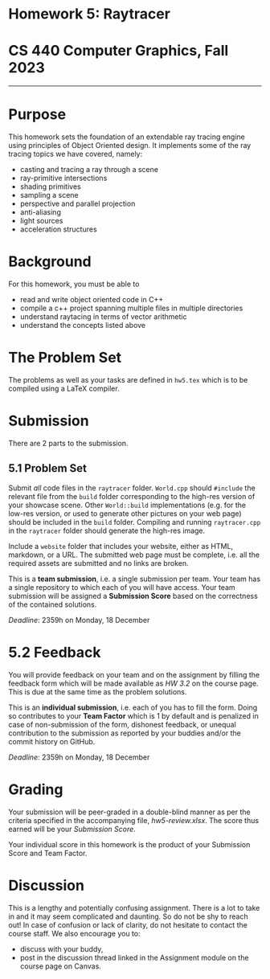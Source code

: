 # Homework 5: Raytracer
# CS 440 Computer Graphics, Fall 2023
-----

# Purpose

This homework sets the foundation of an extendable ray tracing engine using principles of Object Oriented design. It implements some of the ray tracing topics we have covered, namely:

- casting and tracing a ray through a scene
- ray-primitive intersections
- shading primitives
- sampling a scene
- perspective and parallel projection
- anti-aliasing
- light sources
- acceleration structures

# Background

For this homework, you must be able to

- read and write object oriented code in C++
- compile a c++ project spanning multiple files in multiple directories
- understand raytacing in terms of vector arithmetic
- understand the concepts listed above

# The Problem Set

The problems as well as your tasks are defined in `hw5.tex` which is to be compiled using a LaTeX compiler.

# Submission

There are 2 parts to the submission.

## 5.1 Problem Set

Submit _all_ code files in the `raytracer` folder. `World.cpp` should `#include` the relevant file from the `build` folder corresponding to the high-res version of your showcase scene. Other `World::build` implementations (e.g. for the low-res version, or used to generate other pictures on your web page) should be included in the `build` folder. Compiling and running `raytracer.cpp` in the `raytracer` folder should generate the high-res image.

Include a `website` folder that includes your website, either as HTML, markdown, or a URL. The submitted web page must be complete, i.e. all the required assets are submitted and no links are broken.

This is a __team submission__, i.e. a single submission per team. Your team has a single repository to which each of you will have access. Your team submission will be assigned a __Submission Score__ based on the correctness of the contained solutions.

_Deadline_: 2359h on Monday, 18 December

# 5.2 Feedback

You will provide feedback on your team and on the assignment by filling the feedback form which will be made available as _HW 3.2_ on the course page. This is due at the same time as the problem solutions.

This is an __individual submission__, i.e. each of you has to fill the form. Doing so contributes to your __Team Factor__ which is 1 by default and is penalized in case of non-submission of the form, dishonest feedback, or unequal contribution to the submission as reported by your buddies and/or the commit history on GitHub.

_Deadline_: 2359h on Monday, 18 December

# Grading

Your submission will be peer-graded in a double-blind manner as per the criteria specified in the accompanying file, _hw5-review.xlsx_. The score thus earned will be your _Submission Score_.

Your individual score in this homework is the product of your Submission Score and Team Factor.

# Discussion

This is a lengthy and potentially confusing assignment. There is a lot to take in and it may seem complicated and daunting. So do not be shy to reach out! In case of confusion or lack of clarity, do not hesitate to contact the course staff. We also encourage you to:

- discuss with your buddy,
- post in the discussion thread linked in the Assignment module on the course page on Canvas.
